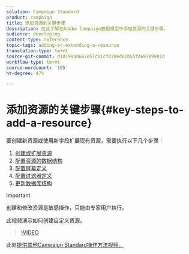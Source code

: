 ```yaml
---
solution: Campaign Standard
product: campaign
title: 添加资源的关键步骤
description: 在此了解在Adobe Campaign数据模型中添加资源的关键步骤。
audience: developing
content-type: reference
topic-tags: adding-or-extending-a-resource
translation-type: tm+mt
source-git-commit: d1d199ab607e57c01cfd70ed81b55fd69789981d
workflow-type: tm+mt
source-wordcount: '105'
ht-degree: 47%

---
```



# 添加资源的关键步骤{#key-steps-to-add-a-resource}

要创建新资源或使用新字段扩展现有资源，需要执行以下几个步骤：

1. [创建或扩展资源](../../developing/using/creating-or-extending-the-resource.md)
1. [配置资源的数据结构](../../developing/using/configuring-the-resource-s-data-structure.md)
1. [配置屏幕定义](../../developing/using/configuring-the-screen-definition.md)
1. [配置过滤器定义](../../developing/using/configuring-filter-definition.md)
1. [更新数据库结构](../../developing/using/updating-the-database-structure.md)

>[!IMPORTANT]
>
>创建和修改资源是敏感操作，只能由专家用户执行。

此视频演示如何创建自定义资源。

>[!VIDEO](https://video.tv.adobe.com/v/27715?quality=9&captions=eng)

此处[提供其他Campaign Standard操作方法视频。](https://experienceleague.adobe.com/docs/campaign-standard-learn/tutorials/overview.html?lang=zh-Hans)
